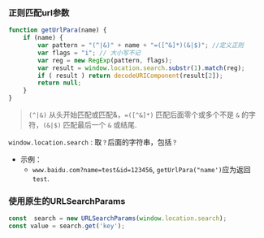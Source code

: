 ### 正则匹配url参数
```javascript
function getUrlPara(name) {
    if (name) {
        var pattern = "(^|&)" + name + "=([^&]*)(&|$)"; //定义正则
        var flags = "i"; // 大小写不记
        var reg = new RegExp(pattern, flags); 
        var result = window.location.search.substr(1).match(reg); 
        if ( result ) return decodeURIComponent(result[2]);
        return null; 
    }
}
```
> `(^|&)` 从头开始匹配或匹配&，`=([^&]*)` 匹配后面零个或多个不是 `&` 的字符，`(&|$)` 匹配最后一个 `&` 或结尾.

`window.location.search` : 取`？`后面的字符串，包括`？`
- 示例：
  - `www.baidu.com?name=test&id=123456`, `getUrlPara("name')`应为返回`test`.

### 使用原生的URLSearchParams

```javascript
const  search = new URLSearchParams(window.location.search);
const value = search.get('key');
```